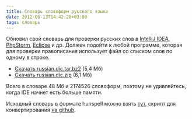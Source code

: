 ```yaml
---
title: Словарь словоформ русского языка
date: 2012-06-13T14:42:28+03:00
tags: словарь
---
```


Обновил свой словарь для проверки русских слов в [IntelliJ IDEA](http://www.jetbrains.com/idea/), [PhpStorm](http://www.jetbrains.com/phpstorm/), [Eclipse](http://www.eclipse.org/) и др. Должен подойти к любой программе, которая для проверки правописания использует файл со списком слов по одному в строке.

* [Скачать russian.diс.tar.bz2](http://c369618.r18.cf1.rackcdn.com/russian.dic.tar.bz2) (5,4 Мб)
* [Скачать russian.dic.zip](http://c369618.r18.cf1.rackcdn.com/russian.dic.zip) (6,1 Мб)

Всего в словаре 48 Мб и 2174526 словоформ, поэтому не удивляйтесь, когда IDE начнет есть больше памяти.

Исходный словарь в формате hunspell можно взять [тут](http://code.google.com/p/hunspell-ru/), скрипт для конвертирования [на github](https://github.com/dikmax/hunspell-decode).